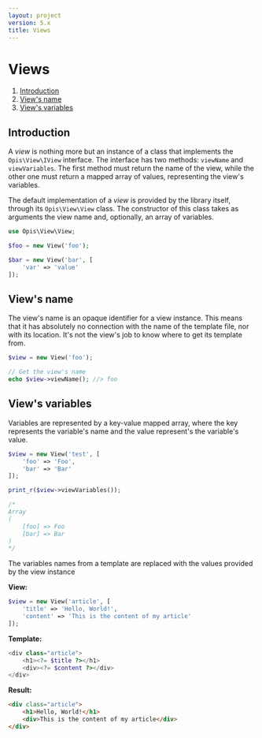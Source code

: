 ```yaml
---
layout: project
version: 5.x
title: Views
---
```

# Views

1. [Introduction](#introduction)
2. [View's name](#views-name)
3. [View's variables](#views-variables)

## Introduction

A *view* is nothing more but an instance of a class that implements the `Opis\View\IView` interface.
The interface has two methods: `viewName` and `viewVariables`. The first method must return the
name of the view, while the other one must return a mapped array of values, representing the view's variables.

The default implementation of a *view* is provided by the library itself, through its `Opis\View\View` class. 
The constructor of this class takes as arguments the view name and, optionally, an array of variables.

```php
use Opis\View\View;

$foo = new View('foo');

$bar = new View('bar', [
    'var' => 'value'
]);
```

## View's name

The view's name is an opaque identifier for a view instance. This means that it has 
absolutely no connection with the name of the template file, nor with its location.
It's not the view's job to know where to get its template from.

```php
$view = new View('foo');

// Get the view's name
echo $view->viewName(); //> foo
```

## View's variables

Variables are represented by a key-value mapped array, where the key represents
the variable's name and the value represent's the variable's value.

```php
$view = new View('test', [
    'foo' => 'Foo',
    'bar' => 'Bar'
]);

print_r($view->viewVariables());

/*
Array
(
    [foo] => Foo
    [bar] => Bar
)
*/
```

The variables names from a template are replaced with the values provided by the view instance

**View:**

```php
$view = new View('article', [
    'title' => 'Hello, World!',
    'content' => 'This is the content of my article'
]);
```

**Template:**

```php
<div class="article">
    <h1><?= $title ?></h1>
    <div><?= $content ?></div>
</div>
```

**Result:**

```html
<div class="article">
    <h1>Hello, World!</h1>
    <div>This is the content of my article</div>
</div>
```
